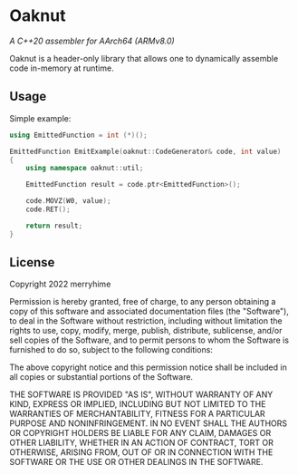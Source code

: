 # Oaknut

*A C++20 assembler for AArch64 (ARMv8.0)*

Oaknut is a header-only library that allows one to dynamically assemble code in-memory at runtime.

## Usage

Simple example:

```cpp
using EmittedFunction = int (*)();

EmittedFunction EmitExample(oaknut::CodeGenerator& code, int value)
{
    using namespace oaknut::util;

    EmittedFunction result = code.ptr<EmittedFunction>();

    code.MOVZ(W0, value);
    code.RET();

    return result;
}
```

## License

Copyright 2022 merryhime

Permission is hereby granted, free of charge, to any person obtaining a copy of this software and associated documentation files (the "Software"), to deal in the Software without restriction, including without limitation the rights to use, copy, modify, merge, publish, distribute, sublicense, and/or sell copies of the Software, and to permit persons to whom the Software is furnished to do so, subject to the following conditions:

The above copyright notice and this permission notice shall be included in all copies or substantial portions of the Software.

THE SOFTWARE IS PROVIDED "AS IS", WITHOUT WARRANTY OF ANY KIND, EXPRESS OR IMPLIED, INCLUDING BUT NOT LIMITED TO THE WARRANTIES OF MERCHANTABILITY, FITNESS FOR A PARTICULAR PURPOSE AND NONINFRINGEMENT. IN NO EVENT SHALL THE AUTHORS OR COPYRIGHT HOLDERS BE LIABLE FOR ANY CLAIM, DAMAGES OR OTHER LIABILITY, WHETHER IN AN ACTION OF CONTRACT, TORT OR OTHERWISE, ARISING FROM, OUT OF OR IN CONNECTION WITH THE SOFTWARE OR THE USE OR OTHER DEALINGS IN THE SOFTWARE.
